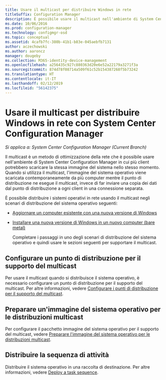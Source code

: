 ```yaml
---
title: Usare il multicast per distribuire Windows in rete
titleSuffix: Configuration Manager
description: È possibile usare il multicast nell'ambiente di System Center Configuration Manager in modo che più computer possano scaricare simultaneamente l'immagine del sistema operativo.
ms.date: 10/06/2016
ms.prod: configuration-manager
ms.technology: configmgr-osd
ms.topic: conceptual
ms.assetid: 4cafb7fc-380b-41b1-b83e-045aebfb7131
author: aczechowski
ms.author: aaroncz
manager: dougeby
ms.collection: M365-identity-device-management
ms.openlocfilehash: a256435c927c880363d20e6e52a22179a3271f3a
ms.sourcegitcommit: 874d78f08714a509f61c52b154387268f5b73242
ms.translationtype: HT
ms.contentlocale: it-IT
ms.lasthandoff: 02/12/2019
ms.locfileid: "56142375"
---
```

# <a name="use-multicast-to-deploy-windows-over-the-network-with-system-center-configuration-manager"></a>Usare il multicast per distribuire Windows in rete con System Center Configuration Manager

*Si applica a: System Center Configuration Manager (Current Branch)*

Il multicast è un metodo di ottimizzazione della rete che è possibile usare nell'ambiente di System Center Configuration Manager in cui più client potrebbero scaricare la stessa immagine del sistema nello stesso momento. Quando si utilizza il multicast, l'immagine del sistema operativo viene scaricata contemporaneamente da più computer mentre il punto di distribuzione ne esegue il multicast, invece di far inviare una copia dei dati dal punto di distribuzione a ogni client in una connessione separata.  

 È possibile distribuire i sistemi operativi in rete usando il multicast negli scenari di distribuzione del sistema operativo seguenti:  

- [Aggiornare un computer esistente con una nuova versione di Windows](refresh-an-existing-computer-with-a-new-version-of-windows.md)  

- [Installare una nuova versione di Windows in un nuovo computer (bare metal)](install-new-windows-version-new-computer-bare-metal.md)  

  Completare i passaggi in uno degli scenari di distribuzione del sistema operativo e quindi usare le sezioni seguenti per supportare il multicast.  

##  <a name="BKMK_Configure"></a> Configurare un punto di distribuzione per il supporto del multicast  
 Per usare il multicast quando si distribuisce il sistema operativo, è necessario configurare un punto di distribuzione per il supporto del multicast. Per altre informazioni, vedere [Configurare i punti di distribuzione per il supporto del multicast](../get-started/prepare-site-system-roles-for-operating-system-deployments.md#BKMK_DPMulticast).  

## <a name="prepare-an-operating-system-image-for-multicast-deployments"></a>Preparare un'immagine del sistema operativo per le distribuzioni multicast  
 Per configurare il pacchetto immagine del sistema operativo per il supporto del multicast, vedere [Preparare l'immagine del sistema operativo per le distribuzioni multicast](../get-started/manage-operating-system-images.md#BKMK_OSImageMulticast).  

##  <a name="BKMK_Deploy"></a> Distribuire la sequenza di attività  
 Distribuire il sistema operativo in una raccolta di destinazione. Per altre informazioni, vedere [Deploy a task sequence](manage-task-sequences-to-automate-tasks.md#BKMK_DeployTS).  
